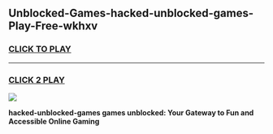 
## Unblocked-Games-hacked-unblocked-games-Play-Free-wkhxv
<h3>
<a href="https://premium76.site?title=hacked-unblocked-games&ref=10A">CLICK TO PLAY</a></h3>
<hr>

<h3>
<a href="https://premium76.site?title=hacked-unblocked-games&ref=10A">CLICK 2 PLAY</a>
  
</h3>

<a href="https://premium76.site?title=hacked-unblocked-games&ref=10A"><img src="https://clearcache.store/games.png"></a>


**hacked-unblocked-games games unblocked: Your Gateway to Fun and Accessible Online Gaming**
